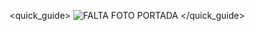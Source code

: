 <quick_guide>
![FALTA FOTO PORTADA](	http://static.energysistem.com/images/manuals/39789/5411d64661bbf.jpg)
</quick_guide>
